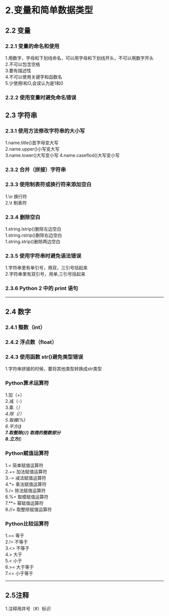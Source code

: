 # 2.变量和简单数据类型

## 2.2 变量

### 2.2.1 变量的命名和使用
 1.用数字，字母和下划线命名，可以用字母和下划线开头，不可以用数字开头  
 2.不可以包含空格  
 3.要有描述性  
 4.不可以使用关键字和函数名  
 5.少使用I和O,会误认为是1和0  
 
### 2.2.2 使用变量时避免命名错误

## 2.3 字符串

### 2.3.1 使用方法修改字符串的大小写
 1.name.title()首字母变大写  
 2.name.upper()小写变大写  
 3.name.lower()大写变小写
 4.name.caseflod()大写变小写  
 
### 2.3.2 合并（拼接）字符串

### 2.3.3 使用制表符或换行符来添加空白
 1.\n 换行符  
 2.\t 制表符  
 
### 2.3.4 删除空白
 1.string.lstrip()删除左边空白  
 1.string.rstrip()删除右边空白  
 1.string.strip()删除两边空白  

### 2.3.5 使用字符串时避免语法错误
 1.字符串里有单引号，用双，三引号括起来  
 2.字符串里有双引号，用单,三引号括起来  
 
### 2.3.6 Python 2 中的 print 语句

---

## 2.4 数字

### 2.4.1 整数（int）
 
### 2.4.2 浮点数（float）
 
### 2.4.3 使用函数 str()避免类型错误
 1.字符串拼接的时候，要将其他类型转换成str类型 
 
###  Python算术运算符
 1.加（+）  
 2.减（-）  
 3.乘（*）  
 4.除（/）  
 5.取模(%)   
 6.平方(**)   
 7.取整除(//) 取商的整数部分  
 8.立方(***)  

### Python赋值运算符
 1.= 简单赋值运算符    
 2.+= 加法赋值运算符  
 3.-= 减法赋值运算符  
 4.*= 乘法赋值运算符  
 5./= 除法赋值运算符  
 6.%= 取模赋值运算符  
 7.**= 幂赋值运算符  
 8.//= 取整除赋值运算符  
 
### Python比较运算符
 1.== 等于  
 2.!= 不等于  
 3.<> 不等于  
 4.> 大于    
 5.< 小于  
 6.>= 大于等于  
 7.<= 小于等于  
 
---

## 2.5注释
 1.注释用井号（#）标识

